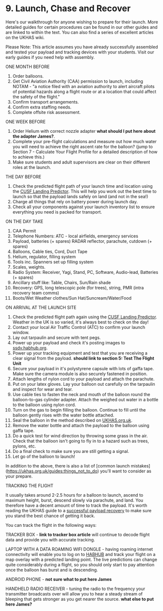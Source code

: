# 9. Launch, Chase and Recover

Here's our walkthrough for anyone wishing to prepare for their launch. More detailed guides for certain procedures can be found in our other guides and are linked to within the text. You can also find a series of excellent articles on the UKHAS wiki.

Please Note: This article assumes you have already successfully assembled and tested your payload and tracking devices with your students. Visit our early guides if you need help with assembly.


ONE MONTH BEFORE

1. Order balloons.
2. Get Civil Aviation Authority (CAA) permission to launch, including NOTAM - "a notice filed with an aviation authority to alert aircraft pilots of potential hazards along a flight route or at a location that could affect the safety of the flight."
3. Confirm transport arrangements. 
4. Confirm extra staffing needs. 
5. Complete offsite risk assessment.

ONE WEEK BEFORE

1. Order Helium with correct nozzle adapter **what should I put here about the adapter James?**.
2. Complete your pre-flight calculations and measure out how much water you will need to achieve the right ascent rate for the balloon? (jump to Section 7 - Calculate Your Flight Profile for a detailed description of how to achieve this.)
3. Make sure students and adult supervisors are clear on their different roles at the launch.

THE DAY BEFORE

1. Check the predicted flight path of your launch time and location using the [CUSF Landing Predictor](http://predict.habhub.org/). This will help you work out the best time to launch so that the payload lands safely on land (and not in the sea!)
2. Charge all things that rely on battery power during launch day.
3. Check all your components against your launch inventory list to ensure everything you need is packed for transport.

ON THE DAY TAKE

1. CAA Permit
2. Telephone Numbers: ATC - local airfields, emergency services
3. Payload, batteries (+ spares) RADAR reflector, parachute, cutdown (+ spares)
4. Balloons, Cable ties, Cord, Duct Tape
5. Helium, regulator, filling system
6. Tools inc. Spanners set up filling system
7. Scales, weights.
8. Radio System: Receiver, Yagi, Stand, PC, Software, Audio-lead, Batteries (+ spares)
9. Ancillary stuff like: Table, Chairs, Sun/Rain shade
10. Recovery: GPS, long telescopic pole (for trees), string, PMR (intra recovery team comms)
11. Boots/Wet Weather clothes/Sun Hat/Suncream/Water/Food

ON ARRIVAL AT THE LAUNCH SITE

1. Check the predicted flight path again using the [CUSF Landing Predictor](http://predict.habhub.org/). Weather in the UK is so varied, it's always best to check on the day!
2. Contact your local Air Traffic Control (ATC) to confirm your launch window.
3. Lay out tarpaulin and secure with tent pegs.
4. Power up your payload and check it's posting images to [ssdv.habhub.org](http://ssdv.habhub.org/).
5. Power up your tracking equipment and test that you are receiving a clear signal from the payload. **should link to section 5: Test The Flight Unit**
6. Secure your payload in it's polystyrene capsule with lots of gaffa tape. Make sure the camera module is also securely fastened in position.
7. Attach lengths of nylon cord to your payload and attach the parachute.
8. Put on your latex gloves. Lay your balloon out carefully on the tarpaulin and inspect for wear and tear.
9. Use cable ties to fasten the neck and mouth of the balloon round the balloon-to-gas cylinder adapter. Attach the weighed out water in a bottle to the balloon using nylon cord.
10. Turn on the gas to begin filling the balloon. Continue to fill until the balloon gently rises with the water bottle attached.
11. Seal the balloon in the method described on [UKHAS.org.uk](https://ukhas.org.uk/guides:sealing_the_balloon).
14. Remove the water bottle and attach the payload to the balloon using gaffa tape.
15. Do a quick test for wind direction by throwing some grass in the air. Check that the balloon isn't going to fly in to a hazard such as trees, pylons, etc.
16. Do a final check to make sure you are still getting a signal.
17. Let go of the balloon to launch!

In addition to the above, there is also a list of [common launch mistakes] (https://ukhas.org.uk/guides:things_not_to_do) you'll want to consider as your prepare.

TRACKING THE FLIGHT

It usually takes around 2-2.5 hours for a balloon to launch, ascend to maximum height, burst, descend slowly via parachute, and land. You therefore have a decent amount of time to track the payload. It's worth reading the UKHAS guide to a [successful payload recovery](https://ukhas.org.uk/guides:chasing_your_flight) to make sure you stand the best chance of getting it back.

You can track the flight in the following ways:

TRACKER BOX - **link to tracker box article** will continue to decode flight data and provide you with accurate tracking.

LAPTOP WITH A DATA ROAMING WIFI DONGLE - having roaming internet connectivity will enable you to log on to [HABHUB](https://tracker.habhub.org) and track your flight on a map overlay with a predicted landing point. The live predictions can change quite considerably during a flight, so you should only start to pay attention once the balloon has burst and is descending.

ANDROID PHONE - **not sure what to put here James**

HANDHELD RADIO RECEIVER - tuning the radio to the frequency your transmitter broadcasts over will allow you to hear a steady stream of bleeping that gets stronger as you get nearer the source. **what else to put here James?**  

